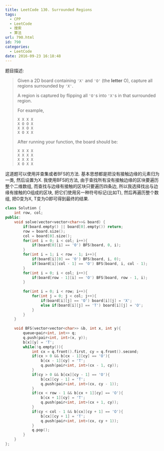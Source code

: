 ```yaml
---
title: LeetCode 130. Surrounded Regions
tags:
  - CPP
  - LeetCode
  - 搜索
  - 算法
url: 790.html
id: 790
categories:
  - LeetCode
date: 2016-09-23 16:18:48
---
```

题目描述:

> Given a 2D board containing `'X'` and `'O'` (the **letter** O), capture all regions surrounded by `'X'`.
>
> A region is captured by flipping all `'O'`s into `'X'`s in that surrounded region.
>
> For example,
>
> ```
> X X X X
> X O O X
> X X O X
> X O X X
>
> ```
>
> After running your function, the board should be:
>
> ```
> X X X X
> X X X X
> X X X X
> X O X X
> ```

这道题可以使用并查集或者BFS的方法. 基本思想都是把没有接触边缘的元素归为一类, 然后设置为X. 我使用BFS的方法, 由于查找所有没有接触边缘的区块要遍历整个二维数组, 而查找与边缘有接触的区块只要遍历四条边, 所以我选择找出与边缘有接触的O组成的区块, 把它们使用另一种符号标记(比如T), 然后再遍历整个数组, 把O变为X, T变为O即可得到最终的结果.

```cpp
class Solution {
    int row, col;
public:
    void solve(vector<vector<char>>& board) {
        if(board.empty() || board[0].empty()) return;
        row = board.size();
        col = board[0].size();
        for(int i = 0; i < col; i++){
            if(board[0][i] == 'O') BFS(board, 0, i);
        }
        for(int i = 1; i < row - 1; i++){
            if(board[i][0] == 'O') BFS(board, i, 0);
            if(board[i][col - 1] == 'O') BFS(board, i, col - 1);
        }
        for(int i = 0; i < col; i++){
            if(board[row - 1][i] == 'O') BFS(board, row - 1, i);
        }
        
        for(int i = 0; i < row; i++){
            for(int j = 0; j < col; j++){
                if(board[i][j] == 'O') board[i][j] = 'X';
                else if(board[i][j] == 'T') board[i][j] = 'O';
            }
        }
    }
    
    void BFS(vector<vector<char>> &b, int x, int y){
        queue<pair<int, int>> q;
        q.push(pair<int, int>(x, y));
        b[x][y] = 'T';
        while(!q.empty()){
            int cx = q.front().first, cy = q.front().second;
            if(cx > 0 && b[cx - 1][cy] == 'O'){
                b[cx - 1][cy] = 'T';
                q.push(pair<int, int>(cx - 1, cy));
            }
            if(cy > 0 && b[cx][cy - 1] == 'O'){
                b[cx][cy - 1] = 'T';
                q.push(pair<int, int>(cx, cy - 1));
            }
            if(cx < row - 1 && b[cx + 1][cy] == 'O'){
                b[cx + 1][cy] = 'T';
                q.push(pair<int, int>(cx + 1, cy));
            }
            if(cy < col - 1 && b[cx][cy + 1] == 'O'){
                b[cx][cy + 1] = 'T';
                q.push(pair<int, int>(cx, cy + 1));
            }
            q.pop();
        }
    }
};
```

